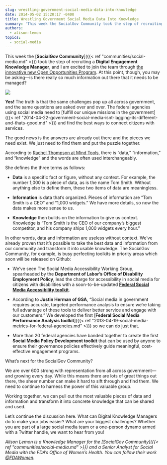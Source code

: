 ```yaml
---
slug: wrestling-government-social-media-data-into-knowledge
date: 2014-05-02 15:20:17 -0400
title: Wrestling Government Social Media Data Into Knowledge
summary: 'This week the SocialGov Community took the step of recruiting a Digital Engagement Knowledge Manager, and I am excited to join the team through the innovative new Open Opportunities Program. At this point, though, you may be asking&mdash;is there really so much information out there that it needs to be'
authors:
  - alison-lemon
topics:
  - social-media
---
```


This week the [**SocialGov Community**]({{< ref "communities/social-media.md" >}}) took the step of recruiting a **Digital Engagement Knowledge Manager**, and I am excited to join the team through [the innovative new Open Opportunities Program](http://gsablogs.gsa.gov/dsic/2014/04/08/knowledge-manager-for-federal-wide-digital-engagement/). At this point, though, you may be asking—is there really so much information out there that it needs to be managed?

<img src="https://s3.amazonaws.com/digitalgov/_legacy-img/2014/05/600-x-600-Alison-Lemon.jpg" align="center">

**Yes!** The truth is that the same challenges pop up all across government, and the same questions are asked over and over. The federal agencies using social media need to [fulfill our unique missions in the government]({{< ref "2014-04-22-government-social-media-isnt-lagging-its-different-and-thats-good.md" >}}) and find the best ways to connect citizens with services.

The good news is the answers are already out there and the pieces we need exist. We just need to find them and put the puzzle together.

According to [Rachel Thompson at Mind Tools](http://www.mindtools.com/pages/article/newISS_87.htm), there is &#8220;data,&#8221; &#8220;information,&#8221; and &#8220;knowledge&#8221; and the words are often used interchangeably.

She defines the three terms as follows:

  * **Data** is a specific fact or figure, without any context. For example, the number 1,000 is a piece of data, as is the name Tom Smith. Without anything else to define them, these two items of data are meaningless.

  * **Information** is data that&#8217;s organized. Pieces of information are &#8220;Tom Smith is a CEO&#8221; and &#8220;1,000 widgets.&#8221; We have more details, so now the data makes more sense to us.

  * **Knowledge** then builds on the information to give us context. Knowledge is &#8220;Tom Smith is the CEO of our company&#8217;s biggest competitor, and his company ships 1,000 widgets every hour.&#8221;

In other words, data and information are useless without context. We&#8217;ve already proven that it&#8217;s possible to take the best data and information from our community and transform it into usable knowledge. The SocialGov Community, for example, is busy perfecting toolkits in priority areas which soon will be released on Github:

  * We’ve seen The Social Media Accessibility Working Group, spearheaded by the **Department of Labor’s Office of Disability Employment Policy**, lead the charge for accessibility in social media for citizens with disabilities with a soon-to-be-updated [**Federal Social Media Accessibility toolkit**](https://digital.gov/resources/federal-social-media-accessibility-toolkit-hackpad/).

  * According to **Justin Herman of GSA**, “Social media in government requires accurate, targeted performance analysis to ensure we’re taking full advantage of these tools to deliver better service and engage with our customers.” We developed the first [**Federal Social Media Performance Analysis toolkit**]({{< ref "2013-04-19-social-media-metrics-for-federal-agencies.md" >}}) so we can do just that.

  * More than 20 federal agencies have banded together to create the first **Social Media Policy Development toolkit** that can be used by anyone to ensure their governance policies effectively guide meaningful, cost-effective engagement programs.

What&#8217;s next for the SocialGov Community?

We are over 600 strong with representation from all across government—and growing every day. While this means there are lots of great things out there, the sheer number can make it hard to sift through and find them. We need to continue to harness the power of this valuable group.

Working together, we can pull out the most valuable pieces of data and information and transform it into concrete knowledge that can be shared and used.

Let’s continue the discussion here. What can Digital Knowledge Managers do to make your jobs easier? What are your biggest challenges? Whether you are part of a large social media team or a one-person dynamo armed with a Twitter handle, we want to hear from you!

_Alison Lemon is a Knowledge Manager for the [SocialGov Community]({{< ref "communities/social-media.md" >}}) and a Senior Analyst for Social Media with the FDA&#8217;s Office of Women&#8217;s Health. You can follow their work [@FDAWomen](https://twitter.com/FDAWomen)._
